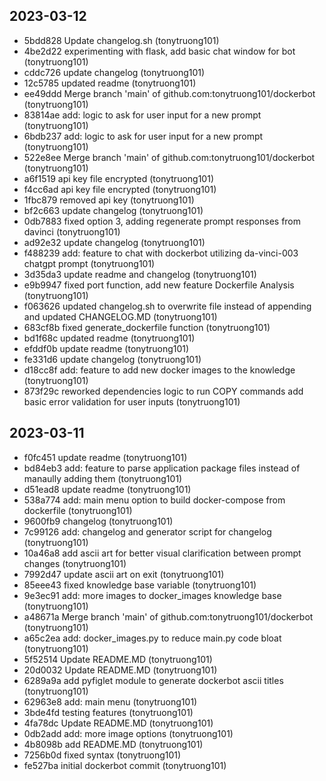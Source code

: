## 2023-03-12
- 5bdd828 Update changelog.sh (tonytruong101)
- 4be2d22 experimenting with flask, add basic chat window for bot (tonytruong101)
- cddc726 update changelog (tonytruong101)
- 12c5785 updated readme (tonytruong101)
- ee49ddd Merge branch 'main' of github.com:tonytruong101/dockerbot (tonytruong101)
- 83814ae add: logic to ask for user input for a new prompt (tonytruong101)
- 6bdb237 add: logic to ask for user input for a new prompt (tonytruong101)
- 522e8ee Merge branch 'main' of github.com:tonytruong101/dockerbot (tonytruong101)
- a6f1519 api key file encrypted (tonytruong101)
- f4cc6ad api key file encrypted (tonytruong101)
- 1fbc879 removed api key (tonytruong101)
- bf2c663 update changelog (tonytruong101)
- 0db7883 fixed option 3, adding regenerate prompt responses from davinci (tonytruong101)
- ad92e32 update changelog (tonytruong101)
- f488239 add: feature to chat with dockerbot utilizing da-vinci-003 chatgpt prompt (tonytruong101)
- 3d35da3 update readme and changelog (tonytruong101)
- e9b9947 fixed port function, add new feature Dockerfile Analysis (tonytruong101)
- f063626 updated changelog.sh to overwrite file instead of appending and updated CHANGELOG.MD (tonytruong101)
- 683cf8b fixed generate_dockerfile function (tonytruong101)
- bd1f68c updated readme (tonytruong101)
- efddf0b update readme (tonytruong101)
- fe331d6 update changelog (tonytruong101)
- d18cc8f add: feature to add new docker images to the knowledge (tonytruong101)
- 873f29c reworked dependencies logic to run COPY commands add basic error validation for user inputs (tonytruong101)
## 2023-03-11
- f0fc451 update readme (tonytruong101)
- bd84eb3 add: feature to parse application package files instead of manaully adding them (tonytruong101)
- d51ead8 update readme (tonytruong101)
- 538a774 add: main menu option to build docker-compose from dockerfile (tonytruong101)
- 9600fb9 changelog (tonytruong101)
- 7c99126 add: changelog and generator script for changelog (tonytruong101)
- 10a46a8 add ascii art for better visual clarification between prompt changes (tonytruong101)
- 7992d47 update ascii art on exit (tonytruong101)
- 85eee43 fixed knowledge base variable (tonytruong101)
- 9e3ec91 add: more images to docker_images knowledge base (tonytruong101)
- a48671a Merge branch 'main' of github.com:tonytruong101/dockerbot (tonytruong101)
- a65c2ea add: docker_images.py to reduce main.py code bloat (tonytruong101)
- 5f52514 Update README.MD (tonytruong101)
- 20d0032 Update README.MD (tonytruong101)
- 6289a9a add pyfiglet module to generate dockerbot ascii titles (tonytruong101)
- 62963e8 add: main menu (tonytruong101)
- 3bde4fd testing features (tonytruong101)
- 4fa78dc Update README.MD (tonytruong101)
- 0db2add add: more image options (tonytruong101)
- 4b8098b add README.MD (tonytruong101)
- 7256b0d fixed syntax (tonytruong101)
- fe527ba initial dockerbot commit (tonytruong101)
